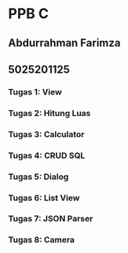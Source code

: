 # PPB C

## Abdurrahman Farimza
## 5025201125

### Tugas 1: View

### Tugas 2: Hitung Luas

### Tugas 3: Calculator

### Tugas 4: CRUD SQL

### Tugas 5: Dialog

### Tugas 6: List View

### Tugas 7: JSON Parser

### Tugas 8: Camera
